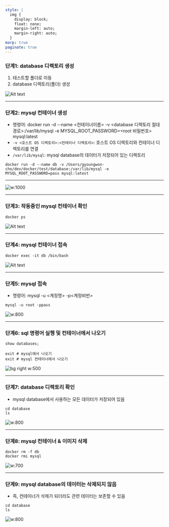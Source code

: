 ```yaml
---
style: |
  img {
    display: block;
    float: none;
    margin-left: auto;
    margin-right: auto;
  }
marp: true
paginate: true
---
```

### 단계1: database 디렉토리 생성 
1. 테스트할 폴더로 이동 
2. database 디렉토리(폴더) 생성 

![Alt text](./img/image.png)

---
### 단계2: mysql 컨테이너 생성 
- 명령어: docker run -d --name <컨테이너이름> -v <database 디렉토리 절대경로>:/var/lib/mysql -e MYSQL_ROOT_PASSWORD=<root 비밀번호> mysql:latest
- `-v <호스트 OS 디렉토리>:<컨테이너 디렉토리>`: 호스트 OS 디렉토리와 컨테이너 디렉토리를 연결  
- `/var/lib/mysql`: mysql database의 데이터가 저장되어 있는 디렉토리 
```shell
docker run -d --name db -v /Users/gyoungwon-cho/dev/docker/test/database:/var/lib/mysql -e MYSQL_ROOT_PASSWORD=pass mysql:latest
```
---
![w:1000](./img/image-2.png)

---
### 단계3: 작동중인 mysql 컨테이너 확인 
```shell
docker ps
```
![Alt text](./img/image-1.png)

---
### 단계4: mysql 컨테이너 접속 
```shell
docker exec -it db /bin/bash
```
![Alt text](./img/image-3.png)

---
### 단계5: mysql 접속
- 명령어: mysql -u <계정명> -p<계정비번> 
```shell
mysql -u root -ppass
```
![w:800](./img/image-4.png)

---
### 단계6: sql 명령어 실행 및 컨테이너에서 나오기 
```sql
show databases;
```
```shell
exit # mysql에서 나오기 
exit # mysql 컨테이너에서 나오기 
```
![bg right w:500](./img/image-6.png)

---
### 단계7: database 디렉토리 확인
- mysql database에서 사용하는 모든 데이터가 저장되어 있음 
```shell
cd database
ls 
```
![w:800](./img/image-7.png)

---
### 단계8: mysql 컨테이너 & 이미지 삭제 
```shell
docker rm -f db
docker rmi mysql
```
![w:700](./img/image-8.png)

---
### 단계9: mysql database의 데이터는 삭제되지 않음 
- 즉, 컨테이너가 삭제가 되더라도 관련 데이터는 보존할 수 있음 
```shell
cd database
ls
```
![w:800](./img/image-9.png)

